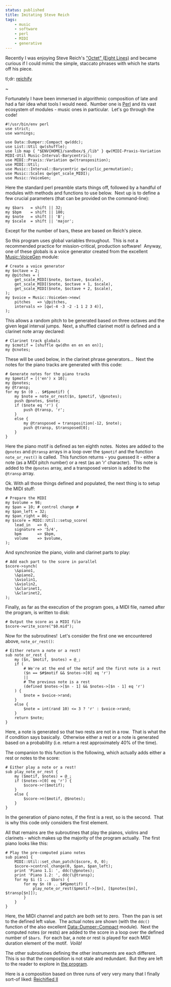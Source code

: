 ```yaml
---
status: published
title: Imitating Steve Reich
tags:
    - music
    - software
    - perl
    - MIDI
    - generative
---
```


Recently I was enjoying Steve Reich's ["Octet" (Eight Lines)](https://www.youtube.com/watch?v=WgzQcDrX86M) and became curious if I could mimic the simple, staccato phrases with which he starts off his piece.

tl;dr: [reichify](https://github.com/ology/Music/blob/master/reichify)

~

Fortunately I have been immersed in algorithmic composition of late and had a fair idea what tools I would need.  Number one is [Perl](https://www.perl.org/) and its vast ecosystem of modules - music ones in particular.  Let's go through the code!

    #!/usr/bin/env perl
    use strict;
    use warnings;

    use Data::Dumper::Compact qw(ddc);
    use List::Util qw(shuffle);
    use lib map { "$ENV{HOME}/sandbox/$_/lib" } qw(MIDI-Praxis-Variation MIDI-Util Music-Interval-Barycentric);
    use MIDI::Praxis::Variation qw(transposition);
    use MIDI::Util;
    use Music::Interval::Barycentric qw(cyclic_permutation);
    use Music::Scales qw(get_scale_MIDI);
    use Music::VoiceGen;

Here the standard perl preamble starts things off, followed by a handful of modules with methods and functions to use below.  Next up is to define a few crucial parameters (that can be provided on the command-line):

    my $bars   = shift || 32;
    my $bpm    = shift || 180;
    my $note   = shift || 'B';
    my $scale  = shift || 'major';

Except for the number of bars, these are based on Reich's piece.

So this program uses global variables throughout.  This is not a recommended practice for mission-critical, production software!  Anyway, one of these globals is a voice generator created from the excellent [Music::VoiceGen](https://metacpan.org/pod/Music::VoiceGen) module:

    # Create a voice generator
    my $octave = 2;
    my @pitches = (
        get_scale_MIDI($note, $octave, $scale),
        get_scale_MIDI($note, $octave + 1, $scale),
        get_scale_MIDI($note, $octave + 2, $scale),
    );
    my $voice = Music::VoiceGen->new(
        pitches   => \@pitches,
        intervals => [qw(-4 -3 -2 -1 1 2 3 4)],
    );

This allows a random pitch to be generated based on three octaves and the given legal interval jumps.  Next, a shuffled clarinet motif is defined and a clarinet note array declared:

    # Clarinet track globals
    my $cmotif = [shuffle qw(dhn en en en en)];
    my @cnotes;

These will be used below, in the clarinet phrase generators...  Next the notes for the piano tracks are generated with this code:

    # Generate notes for the piano tracks
    my $pmotif = [('en') x 10];
    my @pnotes;
    my @transp;
    for my $n (0 .. $#$pmotif) {
        my $note = note_or_rest($n, $pmotif, \@pnotes);
        push @pnotes, $note;
        if ($note eq 'r') {
            push @transp, 'r';
        }
        else {
            my @transposed = transposition(-12, $note);
            push @transp, $transposed[0];
        }
    }

Here the piano motif is defined as ten eighth notes.  Notes are added to the `@pnotes` and `@transp` arrays in a loop over the `$pmotif` and the function `note_or_rest()` is called.  This function returns - you guessed it - either a note (as a MIDI pitch number) or a rest (as an 'r' character).  This note is added to the `@pnotes` array, and a transposed version is added to the `@transp` array.

Ok. With all those things defined and populated, the next thing is to setup the MIDI stuff:

    # Prepare the MIDI
    my $volume = 98;
    my $pan = 10; # control change #
    my $pan_left = 32;
    my $pan_right = 86;
    my $score = MIDI::Util::setup_score(
        lead_in   => 0,
        signature => '5/4',
        bpm       => $bpm,
        volume    => $volume,
    );

And synchronize the piano, violin and clarinet parts to play:

    # Add each part to the score in parallel
    $score->synch(
        \&piano1,
        \&piano2,
        \&violin1,
        \&violin2,
        \&clarinet1,
        \&clarinet2,
    );

Finally, as far as the execution of the program goes, a MIDI file, named after the program, is written to disk:

    # Output the score as a MIDI file
    $score->write_score("$0.mid");

Now for the subroutines!  Let's consider the first one we encountered above, `note_or_rest()`:

    # Either return a note or a rest!
    sub note_or_rest {
        my ($n, $motif, $notes) = @_;
        if (
            # We're at the end of the motif and the first note is a rest
            ($n == $#$motif && $notes->[0] eq 'r')
            ||
            # The previous note is a rest
            (defined $notes->[$n - 1] && $notes->[$n - 1] eq 'r')
        ) {
            $note = $voice->rand;
        }
        else {
            $note = int(rand 10) <= 3 ? 'r' : $voice->rand;
        }
        return $note;
    }

Here, a note is generated so that two rests are not in a row.  That is what the if condition says basically.  Otherwise either a rest or a note is generated based on a probability (i.e. return a rest approximately 40% of the time).

The companion to this function is the following, which actually adds either a rest or notes to the score:

    # Either play a note or a rest!
    sub play_note_or_rest {
        my ($motif, $notes) = @_;
        if ($notes->[0] eq 'r') {
            $score->r($motif);
        }
        else {
            $score->n($motif, @$notes);
        }
    }

In the generation of piano notes, if the first is a rest, so is the second.  That is why this code only considers the first element.

All that remains are the subroutines that play the pianos, violins and clarinets - which makes up the majority of the program actually.  The first piano looks like this:

    # Play the pre-computed piano notes
    sub piano1 {
        MIDI::Util::set_chan_patch($score, 0, 0);
        $score->control_change(0, $pan, $pan_left);
        print 'Piano 1.1: ', ddc(\@pnotes);
        print 'Piano 1.2: ', ddc(\@transp);
        for my $i (1 .. $bars) {
            for my $n (0 .. $#$pmotif) {
                play_note_or_rest($pmotif->[$n], [$pnotes[$n], $transp[$n]]);
            }
        }
    }

Here, the MIDI channel and patch are both set to zero.  Then the pan is set to the defined left value.  The actual notes are shown (with the `ddc()` function of the also excellent [Data::Dumper::Compact](https://metacpan.org/pod/Data::Dumper::Compact) module).  Next the computed notes (or rests) are added to the score in a loop over the defined number of `$bars`.  For each bar, a note or rest is played for each MIDI duration element of the motif.  *Voilà!*

The other subroutines defining the other instruments are each different.  This is so that the composition is not stale and redundant.  But they are left to the reader to explore in [the program](https://github.com/ology/Music/blob/master/reichify).

Here is a composition based on three runs of very very many that I finally sort-of liked: [Reichified II](Reichifed-IV.mp3)

